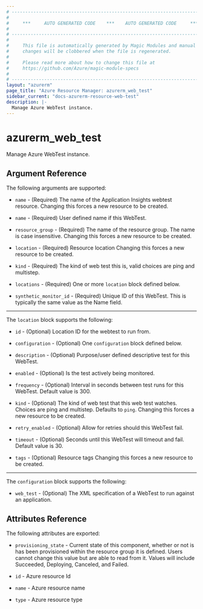 ```yaml
---
# ----------------------------------------------------------------------------
#
#     ***     AUTO GENERATED CODE    ***    AUTO GENERATED CODE     ***
#
# ----------------------------------------------------------------------------
#
#     This file is automatically generated by Magic Modules and manual
#     changes will be clobbered when the file is regenerated.
#
#     Please read more about how to change this file at
#     https://github.com/Azure/magic-module-specs
#
# ----------------------------------------------------------------------------
layout: "azurerm"
page_title: "Azure Resource Manager: azurerm_web_test"
sidebar_current: "docs-azurerm-resource-web-test"
description: |-
  Manage Azure WebTest instance.
---
```


# azurerm_web_test

Manage Azure WebTest instance.


## Argument Reference

The following arguments are supported:

* `name` - (Required) The name of the Application Insights webtest resource. Changing this forces a new resource to be created.

* `name` - (Required) User defined name if this WebTest.

* `resource_group` - (Required) The name of the resource group. The name is case insensitive. Changing this forces a new resource to be created.

* `location` - (Required) Resource location Changing this forces a new resource to be created.

* `kind` - (Required) The kind of web test this is, valid choices are ping and multistep.

* `locations` - (Required) One or more `location` block defined below.

* `synthetic_monitor_id` - (Required) Unique ID of this WebTest. This is typically the same value as the Name field.

---

The `location` block supports the following:

* `id` - (Optional) Location ID for the webtest to run from.

* `configuration` - (Optional) One `configuration` block defined below.

* `description` - (Optional) Purpose/user defined descriptive test for this WebTest.

* `enabled` - (Optional) Is the test actively being monitored.

* `frequency` - (Optional) Interval in seconds between test runs for this WebTest. Default value is 300.

* `kind` - (Optional) The kind of web test that this web test watches. Choices are ping and multistep. Defaults to `ping`. Changing this forces a new resource to be created.

* `retry_enabled` - (Optional) Allow for retries should this WebTest fail.

* `timeout` - (Optional) Seconds until this WebTest will timeout and fail. Default value is 30.

* `tags` - (Optional) Resource tags Changing this forces a new resource to be created.

---

The `configuration` block supports the following:

* `web_test` - (Optional) The XML specification of a WebTest to run against an application.

## Attributes Reference

The following attributes are exported:

* `provisioning_state` - Current state of this component, whether or not is has been provisioned within the resource group it is defined. Users cannot change this value but are able to read from it. Values will include Succeeded, Deploying, Canceled, and Failed.

* `id` - Azure resource Id

* `name` - Azure resource name

* `type` - Azure resource type

